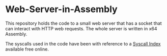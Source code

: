 # Web-Server-in-Assembly
This repository holds the code to a small web server that has a socket that can interact with HTTP web requests. The whole server is written in x64 Assembly.

The syscalls used in the code have been with reference to a [Syscall Index](https://x64.syscall.sh/) available free online.
